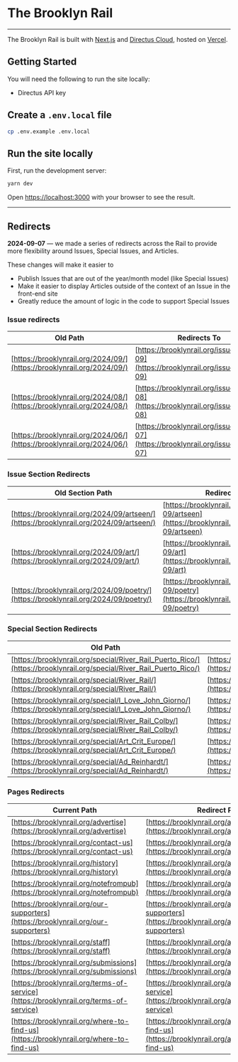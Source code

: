 # The Brooklyn Rail

---

The Brooklyn Rail is built with [Next.js](https://nextjs.org/) and [Directus Cloud](https://directus.io/), hosted on [Vercel](https://vercel.com/).

## Getting Started

You will need the following to run the site locally:

- Directus API key

## Create a `.env.local` file

```bash
cp .env.example .env.local
```

## Run the site locally

First, run the development server:

```bash
yarn dev
```

Open [https://localhost:3000](https://localhost:3000) with your browser to see the result.

---

## Redirects

**2024-09-07** — we made a series of redirects across the Rail to provide more flexibility around Issues, Special Issues, and Articles.

These changes will make it easier to

- Publish Issues that are out of the year/month model (like Special Issues)
- Make it easier to display Articles outside of the context of an Issue in the front-end site
- Greatly reduce the amount of logic in the code to support Special Issues

### Issue redirects

| Old Path                                                               | Redirects To                                                                       |
| ---------------------------------------------------------------------- | ---------------------------------------------------------------------------------- |
| [https://brooklynrail.org/2024/09/](https://brooklynrail.org/2024/09/) | [https://brooklynrail.org/issues/2024-09](https://brooklynrail.org/issues/2024-09) |
| [https://brooklynrail.org/2024/08/](https://brooklynrail.org/2024/08/) | [https://brooklynrail.org/issues/2024-08](https://brooklynrail.org/issues/2024-08) |
| [https://brooklynrail.org/2024/06/](https://brooklynrail.org/2024/06/) | [https://brooklynrail.org/issues/2024-07](https://brooklynrail.org/issues/2024-07) |

### Issue Section Redirects

| Old Section Path                                                                       | Redirects To                                                                                       |
| -------------------------------------------------------------------------------------- | -------------------------------------------------------------------------------------------------- |
| [https://brooklynrail.org/2024/09/artseen/](https://brooklynrail.org/2024/09/artseen/) | [https://brooklynrail.org/issues/2024-09/artseen](https://brooklynrail.org/issues/2024-09/artseen) |
| [https://brooklynrail.org/2024/09/art/](https://brooklynrail.org/2024/09/art/)         | [https://brooklynrail.org/issues/2024-09/art](https://brooklynrail.org/issues/2024-09/art)         |
| [https://brooklynrail.org/2024/09/poetry/](https://brooklynrail.org/2024/09/poetry/)   | [https://brooklynrail.org/issues/2024-09/poetry](https://brooklynrail.org/issues/2024-09/poetry)   |

### Special Section Redirects

| Old Path                                                                                                             | Redirects To                                                                                                       |
| -------------------------------------------------------------------------------------------------------------------- | ------------------------------------------------------------------------------------------------------------------ |
| [https://brooklynrail.org/special/River_Rail_Puerto_Rico/](https://brooklynrail.org/special/River_Rail_Puerto_Rico/) | [https://brooklynrail.org/issues/River_Rail_Puerto_Rico/](https://brooklynrail.org/issues/River_Rail_Puerto_Rico/) |
| [https://brooklynrail.org/special/River_Rail/](https://brooklynrail.org/special/River_Rail/)                         | [https://brooklynrail.org/issues/River_Rail/](https://brooklynrail.org/issues/River_Rail/)                         |
| [https://brooklynrail.org/special/I_Love_John_Giorno/](https://brooklynrail.org/special/I_Love_John_Giorno/)         | [https://brooklynrail.org/issues/I_Love_John_Giorno/](https://brooklynrail.org/issues/I_Love_John_Giorno/)         |
| [https://brooklynrail.org/special/River_Rail_Colby/](https://brooklynrail.org/special/River_Rail_Colby/)             | [https://brooklynrail.org/issues/River_Rail_Colby/](https://brooklynrail.org/issues/River_Rail_Colby/)             |
| [https://brooklynrail.org/special/Art_Crit_Europe/](https://brooklynrail.org/special/Art_Crit_Europe/)               | [https://brooklynrail.org/issues/Art_Crit_Europe/](https://brooklynrail.org/issues/Art_Crit_Europe/)               |
| [https://brooklynrail.org/special/Ad_Reinhardt/](https://brooklynrail.org/special/Ad_Reinhardt/)                     | [https://brooklynrail.org/issues/Ad_Reinhardt/](https://brooklynrail.org/issues/Ad_Reinhardt/)                     |

### Pages Redirects

| **Current Path**                                                                       | **Redirect Path**                                                                                  |
| -------------------------------------------------------------------------------------- | -------------------------------------------------------------------------------------------------- |
| [https://brooklynrail.org/advertise](https://brooklynrail.org/advertise)               | [https://brooklynrail.org/about/advertise](https://brooklynrail.org/about/advertise)               |
| [https://brooklynrail.org/contact-us](https://brooklynrail.org/contact-us)             | [https://brooklynrail.org/about/contact-us](https://brooklynrail.org/about/contact-us)             |
| [https://brooklynrail.org/history](https://brooklynrail.org/history)                   | [https://brooklynrail.org/about/history](https://brooklynrail.org/about/history)                   |
| [https://brooklynrail.org/notefrompub](https://brooklynrail.org/notefrompub)           | [https://brooklynrail.org/about/notefrompub](https://brooklynrail.org/about/notefrompub)           |
| [https://brooklynrail.org/our-supporters](https://brooklynrail.org/our-supporters)     | [https://brooklynrail.org/about/our-supporters](https://brooklynrail.org/about/our-supporters)     |
| [https://brooklynrail.org/staff](https://brooklynrail.org/staff)                       | [https://brooklynrail.org/about/staff](https://brooklynrail.org/about/staff)                       |
| [https://brooklynrail.org/submissions](https://brooklynrail.org/submissions)           | [https://brooklynrail.org/about/submissions](https://brooklynrail.org/about/submissions)           |
| [https://brooklynrail.org/terms-of-service](https://brooklynrail.org/terms-of-service) | [https://brooklynrail.org/about/terms-of-service](https://brooklynrail.org/about/terms-of-service) |
| [https://brooklynrail.org/where-to-find-us](https://brooklynrail.org/where-to-find-us) | [https://brooklynrail.org/about/where-to-find-us](https://brooklynrail.org/about/where-to-find-us) |
